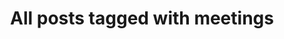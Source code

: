 ---
layout: tag
title: "All posts tagged with meetings"
permalink: /weblog/tags/meetings/
taxonomy: meetings
---